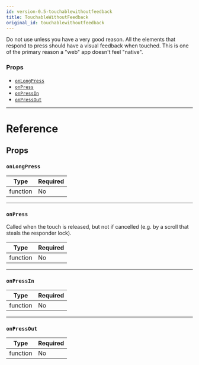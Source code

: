 ```yaml
---
id: version-0.5-touchablewithoutfeedback
title: TouchableWithoutFeedback
original_id: touchablewithoutfeedback
---
```

Do not use unless you have a very good reason. All the elements that
respond to press should have a visual feedback when touched. This is
one of the primary reason a "web" app doesn't feel "native".

### Props

- [`onLongPress`](touchablewithoutfeedback.md#onlongpress)
- [`onPress`](touchablewithoutfeedback.md#onpress)
- [`onPressIn`](touchablewithoutfeedback.md#onpressin)
- [`onPressOut`](touchablewithoutfeedback.md#onpressout)






---

# Reference

## Props

### `onLongPress`



| Type | Required |
| - | - |
| function | No |




---

### `onPress`

Called when the touch is released, but not if cancelled (e.g. by a scroll
that steals the responder lock).

| Type | Required |
| - | - |
| function | No |




---

### `onPressIn`



| Type | Required |
| - | - |
| function | No |




---

### `onPressOut`



| Type | Required |
| - | - |
| function | No |






